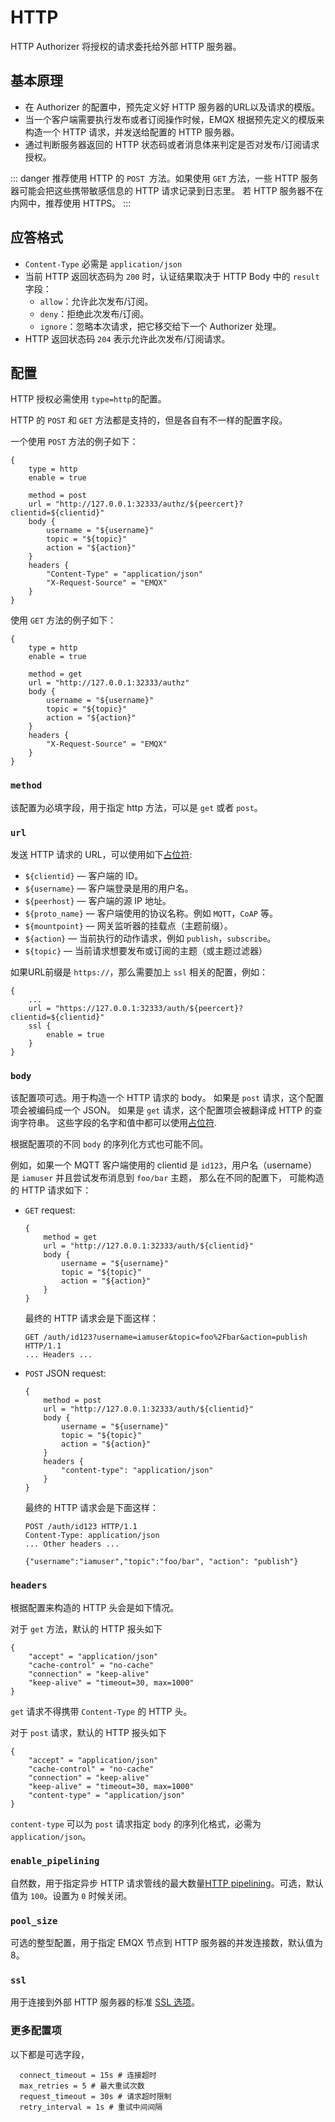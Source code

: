 # HTTP

HTTP Authorizer 将授权的请求委托给外部 HTTP 服务器。

## 基本原理

* 在 Authorizer 的配置中，预先定义好 HTTP 服务器的URL以及请求的模版。
* 当一个客户端需要执行发布或者订阅操作时候，EMQX 根据预先定义的模版来构造一个 HTTP 请求，并发送给配置的 HTTP 服务器。
* 通过判断服务器返回的 HTTP 状态码或者消息体来判定是否对发布/订阅请求授权。

::: danger
推荐使用 HTTP 的 `POST `方法。如果使用 `GET` 方法，一些 HTTP 服务器可能会把这些携带敏感信息的 HTTP 请求记录到日志里。
若 HTTP 服务器不在内网中，推荐使用 HTTPS。
:::

## 应答格式

- `Content-Type` 必需是 `application/json`
- 当前 HTTP 返回状态码为 `200` 时，认证结果取决于 HTTP Body 中的 `result` 字段：
    - `allow`：允许此次发布/订阅。
    - `deny`：拒绝此次发布/订阅。
    - `ignore`：忽略本次请求，把它移交给下一个 Authorizer 处理。
- HTTP 返回状态码 `204` 表示允许此次发布/订阅请求。


## 配置

HTTP 授权必需使用 `type=http`的配置。

HTTP 的 `POST` 和 `GET` 方法都是支持的，但是各自有不一样的配置字段。

一个使用 `POST` 方法的例子如下：

```
{
    type = http
    enable = true

    method = post
    url = "http://127.0.0.1:32333/authz/${peercert}?clientid=${clientid}"
    body {
        username = "${username}"
        topic = "${topic}"
        action = "${action}"
    }
    headers {
        "Content-Type" = "application/json"
        "X-Request-Source" = "EMQX"
    }
}
```

使用 `GET` 方法的例子如下：

```
{
    type = http
    enable = true

    method = get
    url = "http://127.0.0.1:32333/authz"
    body {
        username = "${username}"
        topic = "${topic}"
        action = "${action}"
    }
    headers {
        "X-Request-Source" = "EMQX"
    }
}
```

### `method`

该配置为必填字段，用于指定 http 方法，可以是 `get` 或者 `post`。 

### `url`

发送 HTTP 请求的 URL，可以使用如下[占位符](./authz.md#authorizer-配置中的占位符):

* `${clientid}` — 客户端的 ID。
* `${username}` — 客户端登录是用的用户名。
* `${peerhost}` — 客户端的源 IP 地址。
* `${proto_name}` — 客户端使用的协议名称。例如 `MQTT`，`CoAP` 等。
* `${mountpoint}` — 网关监听器的挂载点（主题前缀）。
* `${action}` — 当前执行的动作请求，例如 `publish`，`subscribe`。
* `${topic}` — 当前请求想要发布或订阅的主题（或主题过滤器）

如果URL前缀是 `https://`，那么需要加上 `ssl` 相关的配置，例如：

```
{
    ...
    url = "https://127.0.0.1:32333/auth/${peercert}?clientid=${clientid}"
    ssl {
        enable = true
    }
}

```

### `body`

该配置项可选。用于构造一个 HTTP 请求的 body。
如果是 `post` 请求，这个配置项会被编码成一个 JSON。
如果是 `get` 请求，这个配置项会被翻译成 HTTP 的查询字符串。
这些字段的名字和值中都可以使用[占位符](./authz.md#authorizer-配置中的占位符).

根据配置项的不同 `body` 的序列化方式也可能不同。

例如，如果一个 MQTT 客户端使用的 clientid 是 `id123`，用户名（username）是 `iamuser` 并且尝试发布消息到 `foo/bar` 主题，
那么在不同的配置下， 可能构造的 HTTP 请求如下：

* `GET` request:
    ```
    {
        method = get
        url = "http://127.0.0.1:32333/auth/${clientid}"
        body {
            username = "${username}"
            topic = "${topic}"
            action = "${action}"
        }
    }
    ```

    最终的 HTTP 请求会是下面这样：

    ```
    GET /auth/id123?username=iamuser&topic=foo%2Fbar&action=publish HTTP/1.1
    ... Headers ...
    ```

* `POST` JSON request:

    ```
    {
        method = post
        url = "http://127.0.0.1:32333/auth/${clientid}"
        body {
            username = "${username}"
            topic = "${topic}"
            action = "${action}"
        }
        headers {
            "content-type": "application/json"
        }
    }
    ```

    最终的 HTTP 请求会是下面这样：

    ```
    POST /auth/id123 HTTP/1.1
    Content-Type: application/json
    ... Other headers ...

    {"username":"iamuser","topic":"foo/bar", "action": "publish"}
    ```

### `headers`

根据配置来构造的 HTTP 头会是如下情况。

对于 `get` 方法，默认的 HTTP 报头如下

```
{
    "accept" = "application/json"
    "cache-control" = "no-cache"
    "connection" = "keep-alive"
    "keep-alive" = "timeout=30, max=1000"
}
```

`get` 请求不得携带 `Content-Type` 的 HTTP 头。

对于 `post` 请求，默认的 HTTP 报头如下
```
{
    "accept" = "application/json"
    "cache-control" = "no-cache"
    "connection" = "keep-alive"
    "keep-alive" = "timeout=30, max=1000"
    "content-type" = "application/json"
}
```

`content-type` 可以为 `post` 请求指定 `body` 的序列化格式，必需为 `application/json`。

### `enable_pipelining`

自然数，用于指定异步 HTTP 请求管线的最大数量[HTTP pipelining](https://wikipedia.org/wiki/HTTP_pipelining)。可选，默认值为 `100`。设置为 `0` 时候关闭。

### `pool_size`

可选的整型配置，用于指定 EMQX 节点到 HTTP 服务器的并发连接数，默认值为 8。

### `ssl`

用于连接到外部 HTTP 服务器的标准 [SSL 选项](../ssl.md)。

### 更多配置项

以下都是可选字段，

```
  connect_timeout = 15s # 连接超时
  max_retries = 5 # 最大重试次数
  request_timeout = 30s # 请求超时限制
  retry_interval = 1s # 重试中间间隔
```
